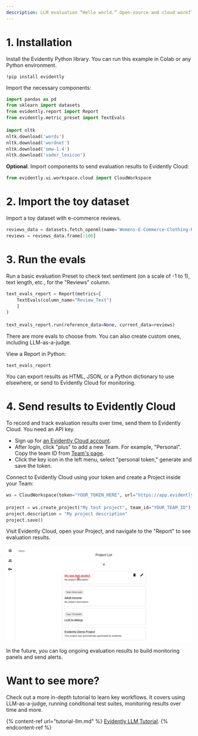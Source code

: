 ```yaml
---
description: LLM evaluation “Hello world.” Open-source and cloud workflow.
---
```


# 1. Installation

Install the Evidently Python library. You can run this example in Colab or any Python environment.

```
!pip install evidently
```

Import the necessary components:

```python
import pandas as pd
from sklearn import datasets
from evidently.report import Report
from evidently.metric_preset import TextEvals

import nltk
nltk.download('words')
nltk.download('wordnet')
nltk.download('omw-1.4')
nltk.download('vader_lexicon')
```

**Optional**. Import components to send evaluation results to Evidently Cloud:

```python
from evidently.ui.workspace.cloud import CloudWorkspace
```

# 2. Import the toy dataset 

Import a toy dataset with e-commerce reviews. 

```python
reviews_data = datasets.fetch_openml(name='Womens-E-Commerce-Clothing-Reviews', version=2, as_frame='auto')
reviews = reviews_data.frame[:100]
```
# 3. Run the evals

Run a basic evaluation Preset to check text sentiment (on a scale of -1 to 1), text length, etc., for the "Reviews" column.

```python
text_evals_report = Report(metrics=[
    TextEvals(column_name="Review_Text")
    ]
)

text_evals_report.run(reference_data=None, current_data=reviews)
```

There are more evals to choose from. You can also create custom ones, including LLM-as-a-judge.

View a Report in Python:

```
text_evals_report
```

You can export results as HTML, JSON, or a Python dictionary to use elsewhere, or send to Evidently Cloud for monitoring.

# 4. Send results to Evidently Cloud 

To record and track evaluation results over time, send them to Evidently Cloud. You need an API key.
* Sign up for [an Evidently Cloud account](https://app.evidently.cloud/signup).
* After login, click "plus" to add a new Team. For example, "Personal". Copy the team ID from [Team's page](https://app.evidently.cloud/teams).
* Click the key icon in the left menu, select "personal token," generate and save the token.

Connect to Evidently Cloud using your token and create a Project inside your Team:

```python
ws = CloudWorkspace(token="YOUR_TOKEN_HERE", url="https://app.evidently.cloud")

project = ws.create_project("My test project", team_id="YOUR_TEAM_ID")
project.description = "My project description"
project.save()
```

Visit Evidently Cloud, open your Project, and navigate to the "Report" to see evaluation results.

![](../.gitbook/assets/cloud/toy_text_report_preview.gif)

In the future, you can log ongoing evaluation results to build monitoring panels and send alerts.

# Want to see more?

Check out a more in-depth tutorial to learn key workflows. It covers using LLM-as-a-judge, running conditional test suites, monitoring results over time and more.

{% content-ref url="tutorial-llm.md" %}
[Evidently LLM Tutorial](tutorial-llm.md). 
{% endcontent-ref %}
